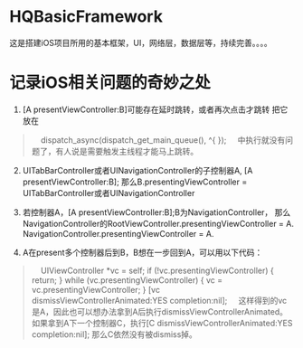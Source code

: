 # HQBasicFramework
这是搭建iOS项目所用的基本框架，UI，网络层，数据层等，持续完善。。。。


# 记录iOS相关问题的奇妙之处
1. [A presentViewController:B]可能存在延时跳转，或者再次点击才跳转
把它放在
>     
dispatch_async(dispatch_get_main_queue(), ^{
});
     
中执行就没有问题了，有人说是需要触发主线程才能马上跳转。

2. UITabBarController或者UINavigationController的子控制器A,
[A presentViewController:B];
那么B.presentingViewController = UITabBarController或者UINavigationController

3. 若控制器A，[A presentViewController:B];B为NavigationController，
那么NavigationController的RootViewController.presentingViewController = A.
NavigationController.presentingViewController = A.

4. A在present多个控制器后到B，B想在一步回到A，可以用以下代码：
>     
UIViewController *vc = self;
if (!vc.presentingViewController) {
return;
}
while (vc.presentingViewController) {
vc = vc.presentingViewController;
}
[vc dismissViewControllerAnimated:YES completion:nil];
     
这样得到的vc是A，因此也可以想办法拿到A后执行dismissViewControllerAnimated。
如果拿到A下一个控制器C，执行[C dismissViewControllerAnimated:YES completion:nil];
那么C依然没有被dismiss掉。

